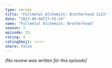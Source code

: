 ```yaml
---
type: series
title: "Fullmetal Alchemist: Brotherhood 1x33"
date: "2023-09-04T17:55:24"
name: "Fullmetal Alchemist: Brotherhood"
season: 1
episode: 33
rating: 4
ratingEmoji: ⭐️⭐️⭐️⭐️
share: false
---
```


_[No review was written for this episode]_
